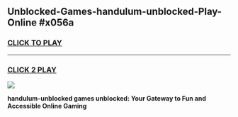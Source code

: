 
## Unblocked-Games-handulum-unblocked-Play-Online #x056a
<h3>
<a href="https://news.freeplayer.one?title=handulum-unblocked&ref=3">CLICK TO PLAY</a></h3>
<hr>

<h3>
<a href="https://news.freeplayer.one?title=handulum-unblocked&ref=3">CLICK 2 PLAY</a>
  
</h3>

<a href="https://news.freeplayer.one?title=handulum-unblocked&ref=3"><img src="https://clearcache.store/games.png"></a>


**handulum-unblocked games unblocked: Your Gateway to Fun and Accessible Online Gaming**
